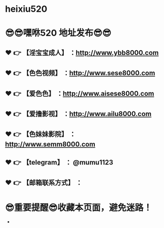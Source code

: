 # heixiu520
:sunglasses::sunglasses:嘿咻520 地址发布:sunglasses::sunglasses:
==
:heart: :point_right: 【淫宝宝成人】 ：http://www.ybb8000.com
------
:heart: :point_right: 【色色视频】 ：http://www.sese8000.com
------
:heart: :point_right: 【爱色色】 ：http://www.aisese8000.com
------
:heart: :point_right: 【爱撸影视】 ：http://www.ailu8000.com
------
:heart: :point_right: 【色妹妹影院】 ：http://www.semm8000.com
------
:heart: :point_right: 【telegram】 ： @mumu1123
------
:heart: :point_right: 【邮箱联系方式】 ：
------
:sunglasses:重要提醒:sunglasses:收藏本页面，避免迷路！
==

-


